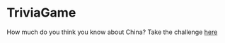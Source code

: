 # TriviaGame
How much do you think you know about China?
Take the challenge [here](https://heguanelvis.github.io/TriviaGame/)